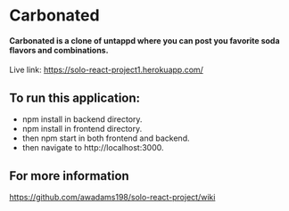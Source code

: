 # Carbonated

#### Carbonated is a clone of untappd where you can post you favorite soda flavors and combinations.

Live link: https://solo-react-project1.herokuapp.com/

## To run this application:

* npm install in backend directory.
* npm install in frontend directory.
* then npm start in both frontend and backend.
* then navigate to http://localhost:3000.

## For more information 
https://github.com/awadams198/solo-react-project/wiki
